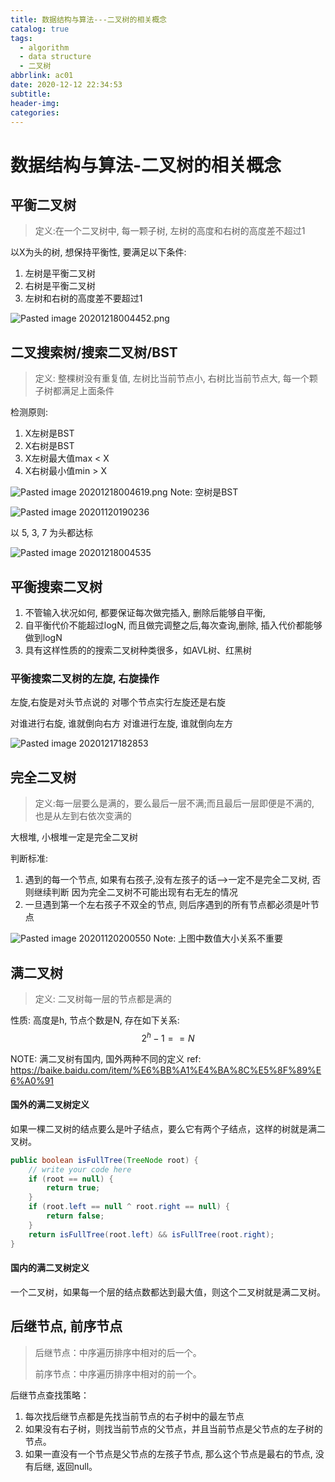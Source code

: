 ```yaml
---
title: 数据结构与算法---二叉树的相关概念
catalog: true
tags:
  - algorithm
  - data structure
  - 二叉树
abbrlink: ac01
date: 2020-12-12 22:34:53
subtitle:
header-img:
categories:
---
```


# 数据结构与算法-二叉树的相关概念

## 平衡二叉树

> 定义:在一个二叉树中, 每一颗子树, 左树的高度和右树的高度差不超过1 

以X为头的树, 想保持平衡性, 要满足以下条件: 

1. 左树是平衡二叉树 
2. 右树是平衡二叉树 
3. 左树和右树的高度差不要超过1 

![Pasted image 20201218004452.png](https://s2.loli.net/2022/05/05/xsaYJP1IUOudvk6.png)

## 二叉搜索树/搜索二叉树/BST
> 定义: 整棵树没有重复值, 左树比当前节点小, 右树比当前节点大, 每一个颗子树都满足上面条件 

检测原则:

1. X左树是BST
2. X右树是BST
3. X左树最大值max < X
4. X右树最小值min  > X  

![Pasted image 20201218004619.png](https://s2.loli.net/2022/05/05/UEpxRK87d4nAHjb.png)
Note: 空树是BST

![Pasted image 20201120190236](https://s2.loli.net/2022/05/05/4dfQeLrFEHtKSiT.png)

以 5, 3, 7 为头都达标

![Pasted image 20201218004535](https://s2.loli.net/2022/05/05/iMnP7sDTHtW3OSI.png)




## 平衡搜索二叉树

1. 不管输入状况如何, 都要保证每次做完插入, 删除后能够自平衡, 
2. 自平衡代价不能超过logN, 而且做完调整之后,每次查询,删除, 插入代价都能够做到logN
3. 具有这样性质的的搜索二叉树种类很多，如AVL树、红黑树

### 平衡搜索二叉树的左旋, 右旋操作
左旋,右旋是对头节点说的
对哪个节点实行左旋还是右旋

对谁进行右旋, 谁就倒向右方
对谁进行左旋, 谁就倒向左方


![Pasted image 20201217182853](https://s2.loli.net/2022/05/05/gUTMcIWn49dZVPA.png)

## 完全二叉树

> 定义:每一层要么是满的，要么最后一层不满;而且最后一层即便是不满的, 也是从左到右依次变满的

大根堆, 小根堆一定是完全二叉树

判断标准:  
1. 遇到的每一个节点, 如果有右孩子,没有左孩子的话-->一定不是完全二叉树, 否则继续判断 
    因为完全二叉树不可能出现有右无左的情况
2. 一旦遇到第一个左右孩子不双全的节点, 则后序遇到的所有节点都必须是叶节点  

![Pasted image 20201120200550](https://s2.loli.net/2022/05/05/byfw3Q28mBhloST.png)
Note: 上图中数值大小关系不重要

## 满二叉树

> 定义: 二叉树每一层的节点都是满的 

性质: 高度是h, 节点个数是N, 存在如下关系: 
$$
2^h -1 == N
$$

NOTE: 满二叉树有国内, 国外两种不同的定义
ref: https://baike.baidu.com/item/%E6%BB%A1%E4%BA%8C%E5%8F%89%E6%A0%91  

#### 国外的满二叉树定义   
如果一棵二叉树的结点要么是叶子结点，要么它有两个子结点，这样的树就是满二叉树。
```java
public boolean isFullTree(TreeNode root) {  
    // write your code here  
    if (root == null) {  
        return true;  
    }  
    if (root.left == null ^ root.right == null) {  
        return false;  
    }  
    return isFullTree(root.left) && isFullTree(root.right);  
}
```

#### 国内的满二叉树定义   
一个二叉树，如果每一个层的结点数都达到最大值，则这个二叉树就是满二叉树。

## 后继节点, 前序节点
> 后继节点：中序遍历排序中相对的后一个。
>
> 前序节点：中序遍历排序中相对的前一个。

后继节点查找策略：

1. 每次找后继节点都是先找当前节点的右子树中的最左节点
2. 如果没有右子树，则找当前节点的父节点，并且当前节点是父节点的左子树的节点。
3. 如果一直没有一个节点是父节点的左孩子节点, 那么这个节点是最右的节点, 没有后继, 返回null。
